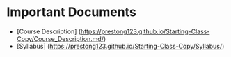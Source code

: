 # Important Documents

* [Course Description] (https://prestong123.github.io/Starting-Class-Copy/Course_Description.md/)
* [Syllabus] (https://prestong123.github.io/Starting-Class-Copy/Syllabus/)
